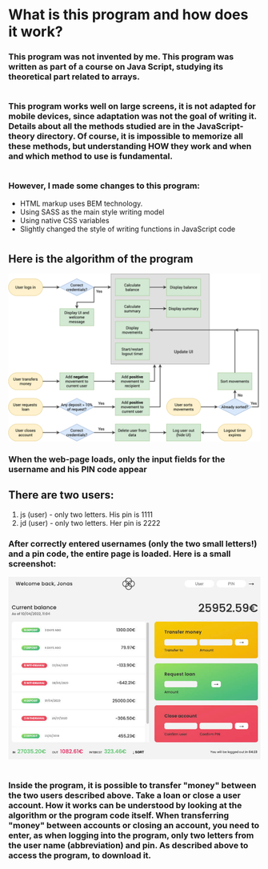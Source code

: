 # What is this program and how does it work?

### This program was not invented by me. This program was written as part of a course on Java Script, studying its theoretical part related to arrays.

#

### This program works well on large screens, it is **not** adapted for mobile devices, since adaptation was not the goal of writing it. Details about all the methods studied are in the JavaScript-theory directory. Of course, it is impossible to memorize all these methods, but understanding HOW they work and when and which method to use is fundamental.

#

### However, I made some **changes** to this program:

- HTML markup uses BEM technology.
- Using SASS as the main style writing model
- Using native CSS variables
- Slightly changed the style of writing functions in JavaScript code

#

## Here is the algorithm of the program

![](./images/Bankist-flowchart.jpg)

### When the web-page loads, only the input fields for the username and his PIN code appear

## There are two users:

1. js (user) - only two letters. His pin is 1111
2. jd (user) - only two letters. Her pin is 2222

### After correctly entered usernames (only the two small letters!) and a pin code, the entire page is loaded. Here is a small screenshot:

![](./images/screenshot.jpeg)

#

### Inside the program, it is possible to transfer "money" between the two users described above. Take a loan or close a user account. How it works can be understood by looking at the algorithm or the program code itself. When transferring "money" between accounts or closing an account, you need to enter, as when logging into the program, only two letters from the user name (abbreviation) and pin. As described above to access the program, to download it.
